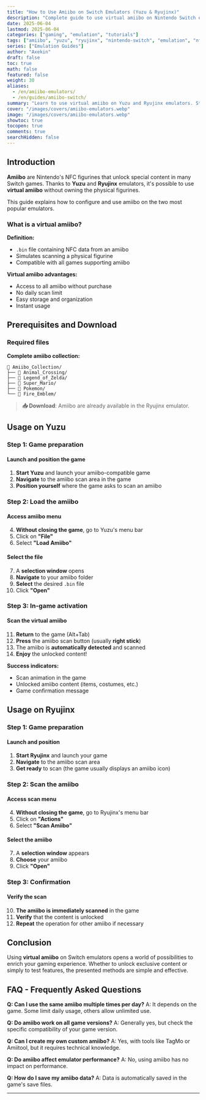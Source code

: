 ```yaml
---
title: "How to Use Amiibo on Switch Emulators (Yuzu & Ryujinx)"
description: "Complete guide to use virtual amiibo on Nintendo Switch emulators Yuzu and Ryujinx - Detailed configuration and usage"
date: 2025-06-04
lastmod: 2025-06-04
categories: ["gaming", "emulation", "tutorials"]
tags: ["amiibo", "yuzu", "ryujinx", "nintendo-switch", "emulation", "nfc", "figurines"]
series: ["Emulation Guides"]
author: "Axekin"
draft: false
toc: true
math: false
featured: false
weight: 30
aliases: 
  - /en/amiibo-emulators/
  - /en/guides/amiibo-switch/
summary: "Learn to use virtual amiibo on Yuzu and Ryujinx emulators. Step-by-step guide with file download and complete configuration."
cover: "/images/covers/amiibo-emulators.webp"
image: "/images/covers/amiibo-emulators.webp"
showtoc: true
tocopen: true
comments: true
searchHidden: false
---
```


## Introduction

**Amiibo** are Nintendo's NFC figurines that unlock special content in many Switch games. Thanks to **Yuzu** and **Ryujinx** emulators, it's possible to use **virtual amiibo** without owning the physical figurines.

This guide explains how to configure and use amiibo on the two most popular emulators.

### What is a virtual amiibo?

**Definition:**
- `.bin` file containing NFC data from an amiibo
- Simulates scanning a physical figurine
- Compatible with all games supporting amiibo

**Virtual amiibo advantages:**
- Access to all amiibo without purchase
- No daily scan limit
- Easy storage and organization
- Instant usage

## Prerequisites and Download

### Required files

**Complete amiibo collection:**
```
📁 Amiibo_Collection/
├── 📁 Animal_Crossing/
├── 📁 Legend_of_Zelda/
├── 📁 Super_Mario/
├── 📁 Pokemon/
└── 📁 Fire_Emblem/
```

> **📥 Download**: Amiibo are already available in the Ryujinx emulator.

## Usage on Yuzu

### Step 1: Game preparation

#### Launch and position the game

1. **Start Yuzu** and launch your amiibo-compatible game
2. **Navigate** to the amiibo scan area in the game
3. **Position yourself** where the game asks to scan an amiibo

### Step 2: Load the amiibo

#### Access amiibo menu

4. **Without closing the game**, go to Yuzu's menu bar
5. Click on **"File"**
6. Select **"Load Amiibo"**

#### Select the file

7. A **selection window** opens
8. **Navigate** to your amiibo folder
9. **Select** the desired `.bin` file
10. Click **"Open"**

### Step 3: In-game activation

#### Scan the virtual amiibo

11. **Return** to the game (Alt+Tab)
12. **Press** the amiibo scan button (usually **right stick**)
13. The amiibo is **automatically detected** and scanned
14. **Enjoy** the unlocked content!

**Success indicators:**
- Scan animation in the game
- Unlocked amiibo content (items, costumes, etc.)
- Game confirmation message

## Usage on Ryujinx

### Step 1: Game preparation

#### Launch and position

1. **Start Ryujinx** and launch your game
2. **Navigate** to the amiibo scan area
3. **Get ready** to scan (the game usually displays an amiibo icon)

### Step 2: Scan the amiibo

#### Access scan menu

4. **Without closing the game**, go to Ryujinx's menu bar
5. Click on **"Actions"**
6. Select **"Scan Amiibo"**

#### Select the amiibo

7. A **selection window** appears
8. **Choose** your amiibo
9. Click **"Open"**

### Step 3: Confirmation

#### Verify the scan

10. **The amiibo is immediately scanned** in the game
11. **Verify** that the content is unlocked
12. **Repeat** the operation for other amiibo if necessary

## Conclusion

Using **virtual amiibo** on Switch emulators opens a world of possibilities to enrich your gaming experience. Whether to unlock exclusive content or simply to test features, the presented methods are simple and effective.

## FAQ - Frequently Asked Questions

**Q: Can I use the same amiibo multiple times per day?**
A: It depends on the game. Some limit daily usage, others allow unlimited use.

**Q: Do amiibo work on all game versions?**
A: Generally yes, but check the specific compatibility of your game version.

**Q: Can I create my own custom amiibo?**
A: Yes, with tools like TagMo or Amiitool, but it requires technical knowledge.

**Q: Do amiibo affect emulator performance?**
A: No, using amiibo has no impact on performance.

**Q: How do I save my amiibo data?**
A: Data is automatically saved in the game's save files.

---
